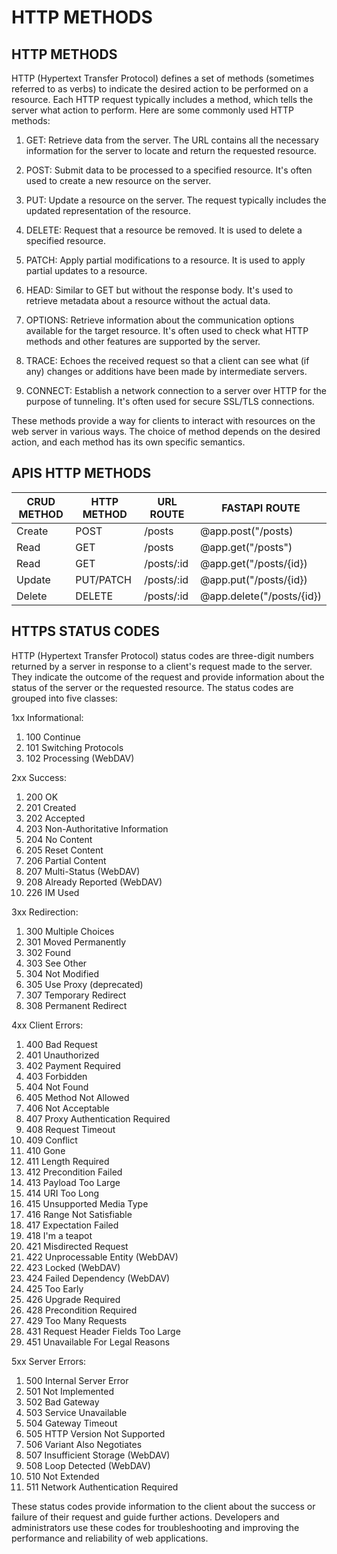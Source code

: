 # HTTP METHODS

## HTTP METHODS

HTTP (Hypertext Transfer Protocol) defines a set of methods (sometimes referred to as verbs) to indicate the desired action to be performed on a resource. Each HTTP request typically includes a method, which tells the server what action to perform. Here are some commonly used HTTP methods:

1. GET: Retrieve data from the server. The URL contains all the necessary information for the server to locate and return the requested resource.

2. POST: Submit data to be processed to a specified resource. It's often used to create a new resource on the server.

3. PUT: Update a resource on the server. The request typically includes the updated representation of the resource.

4. DELETE: Request that a resource be removed. It is used to delete a specified resource.

5. PATCH: Apply partial modifications to a resource. It is used to apply partial updates to a resource.

6. HEAD: Similar to GET but without the response body. It's used to retrieve metadata about a resource without the actual data.

7. OPTIONS: Retrieve information about the communication options available for the target resource. It's often used to check what HTTP methods and other features are supported by the server.

8. TRACE: Echoes the received request so that a client can see what (if any) changes or additions have been made by intermediate servers.

9. CONNECT: Establish a network connection to a server over HTTP for the purpose of tunneling. It's often used for secure SSL/TLS connections.

These methods provide a way for clients to interact with resources on the web server in various ways. The choice of method depends on the desired action, and each method has its own specific semantics.

## APIS HTTP METHODS

| CRUD METHOD | HTTP METHOD | URL ROUTE  | FASTAPI ROUTE             |
| ----------- | ----------- | ---------- | ------------------------- |
| Create      | POST        | /posts     | @app.post("/posts)        |
| Read        | GET         | /posts     | @app.get("/posts")        |
| Read        | GET         | /posts/:id | @app.get("/posts/{id})    |
| Update      | PUT/PATCH   | /posts/:id | @app.put("/posts/{id})    |
| Delete      | DELETE      | /posts/:id | @app.delete("/posts/{id}) |

## HTTPS STATUS CODES

HTTP (Hypertext Transfer Protocol) status codes are three-digit numbers returned by a server in response to a client's request made to the server. They indicate the outcome of the request and provide information about the status of the server or the requested resource. The status codes are grouped into five classes:

1xx Informational:

1. 100 Continue
2. 101 Switching Protocols
3. 102 Processing (WebDAV)

2xx Success:

1. 200 OK
2. 201 Created
3. 202 Accepted
4. 203 Non-Authoritative Information
5. 204 No Content
6. 205 Reset Content
7. 206 Partial Content
8. 207 Multi-Status (WebDAV)
9. 208 Already Reported (WebDAV)
10. 226 IM Used

3xx Redirection:

1. 300 Multiple Choices
2. 301 Moved Permanently
3. 302 Found
4. 303 See Other
5. 304 Not Modified
6. 305 Use Proxy (deprecated)
7. 307 Temporary Redirect
8. 308 Permanent Redirect

4xx Client Errors:

1. 400 Bad Request
2. 401 Unauthorized
3. 402 Payment Required
4. 403 Forbidden
5. 404 Not Found
6. 405 Method Not Allowed
7. 406 Not Acceptable
8. 407 Proxy Authentication Required
9. 408 Request Timeout
10. 409 Conflict
11. 410 Gone
12. 411 Length Required
13. 412 Precondition Failed
14. 413 Payload Too Large
15. 414 URI Too Long
16. 415 Unsupported Media Type
17. 416 Range Not Satisfiable
18. 417 Expectation Failed
19. 418 I'm a teapot
20. 421 Misdirected Request
21. 422 Unprocessable Entity (WebDAV)
22. 423 Locked (WebDAV)
23. 424 Failed Dependency (WebDAV)
24. 425 Too Early
25. 426 Upgrade Required
26. 428 Precondition Required
27. 429 Too Many Requests
28. 431 Request Header Fields Too Large
29. 451 Unavailable For Legal Reasons

5xx Server Errors:

1. 500 Internal Server Error
2. 501 Not Implemented
3. 502 Bad Gateway
4. 503 Service Unavailable
5. 504 Gateway Timeout
6. 505 HTTP Version Not Supported
7. 506 Variant Also Negotiates
8. 507 Insufficient Storage (WebDAV)
9. 508 Loop Detected (WebDAV)
10. 510 Not Extended
11. 511 Network Authentication Required

These status codes provide information to the client about the success or failure of their request and guide further actions. Developers and administrators use these codes for troubleshooting and improving the performance and reliability of web applications.
